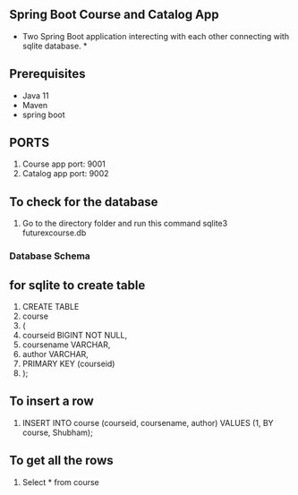 ## Spring Boot Course and Catalog App
* Two Spring Boot application interecting with each other connecting with sqlite database. *

## Prerequisites
* Java 11
* Maven
* spring boot

## PORTS
1. Course app port: 9001
2. Catalog app port: 9002

## To check for the database
1. Go to the directory folder and run this command sqlite3 futurexcourse.db
 
### Database Schema
## for sqlite to create table
1. CREATE TABLE
2. course
2.  (
4.  courseid BIGINT NOT NULL,
5.  coursename VARCHAR,
6.  author VARCHAR,
7.  PRIMARY KEY (courseid)
8. );
  
  
## To insert a row
1. INSERT INTO course (courseid, coursename, author) VALUES (1, BY course, Shubham);

## To get all the rows
1. Select * from course

